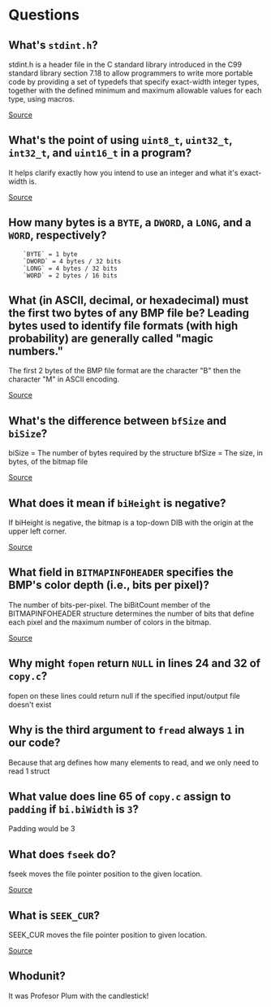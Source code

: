 # Questions

## What's `stdint.h`?
stdint.h is a header file in the C standard library introduced in the C99 standard library
section 7.18 to allow programmers to write more portable code by providing a set of typedefs
that specify exact-width integer types, together with the defined minimum and maximum allowable
values for each type, using macros.

[Source](https://en.wikibooks.org/wiki/C_Programming/stdint.h)

## What's the point of using `uint8_t`, `uint32_t`, `int32_t`, and `uint16_t` in a program?
It helps clarify exactly how you intend to use an integer and what it's exact-width is.

[Source](https://en.wikibooks.org/wiki/C_Programming/stdint.h)

## How many bytes is a `BYTE`, a `DWORD`, a `LONG`, and a `WORD`, respectively?

        `BYTE` = 1 byte
        `DWORD` = 4 bytes / 32 bits
        `LONG` = 4 bytes / 32 bits
        `WORD` = 2 bytes / 16 bits

## What (in ASCII, decimal, or hexadecimal) must the first two bytes of any BMP file be? Leading bytes used to identify file formats (with high probability) are generally called "magic numbers."
The first 2 bytes of the BMP file format are the character "B" then the character "M" in ASCII encoding.

[Source](https://en.wikipedia.org/wiki/BMP_file_format)

## What's the difference between `bfSize` and `biSize`?

biSize = The number of bytes required by the structure
bfSize = The size, in bytes, of the bitmap file

[Source](https://stackoverflow.com/questions/25713117/what-is-the-difference-between-bisizeimage-bisize-and-bfsize)

## What does it mean if `biHeight` is negative?
If biHeight is negative, the bitmap is a top-down DIB with the origin at the upper left corner.

[Source](https://docs.microsoft.com/en-us/windows/desktop/api/wingdi/ns-wingdi-tagbitmapinfoheader)

## What field in `BITMAPINFOHEADER` specifies the BMP's color depth (i.e., bits per pixel)?
The number of bits-per-pixel. The biBitCount member of the BITMAPINFOHEADER structure determines
the number of bits that define each pixel and the maximum number of colors in the bitmap.

[Source](https://msdn.microsoft.com/en-us/library/windows/desktop/dd183376(v=vs.85).aspx)

## Why might `fopen` return `NULL` in lines 24 and 32 of `copy.c`?
fopen on these lines could return null if the specified input/output file doesn't exist

## Why is the third argument to `fread` always `1` in our code?
Because that arg defines how many elements to read, and we only need to read 1 struct

## What value does line 65 of `copy.c` assign to `padding` if `bi.biWidth` is `3`?
Padding would be 3

## What does `fseek` do?
fseek moves the file pointer position to the given location.

[Source](https://fresh2refresh.com/c-programming/c-file-handling/fseek-seek_set-seek_cur-seek_end-functions-c/)

## What is `SEEK_CUR`?

SEEK_CUR moves the file pointer position to given location.

[Source](https://fresh2refresh.com/c-programming/c-file-handling/fseek-seek_set-seek_cur-seek_end-functions-c/)

## Whodunit?
It was Profesor Plum with the candlestick!
